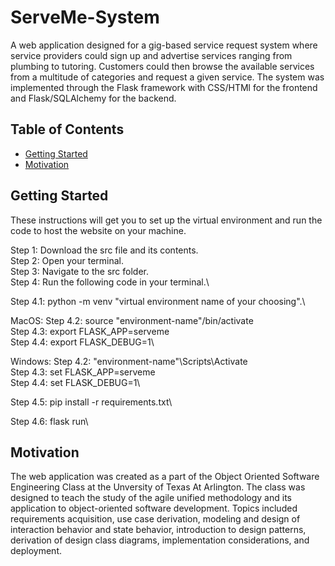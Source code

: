 # ServeMe-System
A web application designed for a gig-based service request system where service providers could sign up and advertise services ranging from plumbing to tutoring. Customers could then browse the available services from a multitude of categories and request a given service. The system was implemented through the Flask framework with CSS/HTMl for the frontend and Flask/SQLAlchemy for the backend.

## Table of Contents 

- [Getting Started](#getting-started)
- [Motivation](#motivation)

## Getting Started

These instructions will get you to set up the virtual environment and run the code to host the website on your machine.

Step 1: Download the src file and its contents.\
Step 2: Open your terminal.\
Step 3: Navigate to the src folder.\
Step 4: Run the following code in your terminal.\

Step 4.1: python -m venv "virtual environment name of your choosing".\
  
MacOS: 
Step 4.2: source "environment-name"/bin/activate\
Step 4.3: export FLASK_APP=serveme\
Step 4.4: export FLASK_DEBUG=1\
 
Windows: 
Step 4.2: "environment-name"\Scripts\Activate\
Step 4.3: set FLASK_APP=serveme\
Step 4.4: set FLASK_DEBUG=1\

Step 4.5: pip install -r requirements.txt\

Step 4.6: flask run\

## Motivation
The web application was created as a part of the Object Oriented Software Engineering Class at the Unversity of Texas At Arlington. The class was designed to teach the study of the agile unified methodology and its application to object-oriented software development. Topics included requirements acquisition, use case derivation, modeling and design of interaction behavior and state behavior, introduction to design patterns, derivation of design class diagrams, implementation considerations, and deployment.
